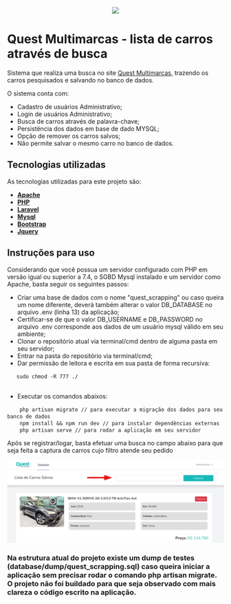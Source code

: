 <p align="center">
    <a href="https://www.questmultimarcas.com.br/estoque" target="_blank">
        <img src="https://static.autoconf.com.br/site-questmultimarcas/wp-content/uploads/2020/01/logo-quest.png" width="400">
    </a>
</p>

# Quest Multimarcas - lista de carros através de busca

Sistema que realiza uma busca no site [Quest Multimarcas](https://www.questmultimarcas.com.br), trazendo os carros pesquisados e salvando no banco de dados.

 O sistema conta com:

- Cadastro de usuários Administrativo;
- Login de usuários Administrativo;
- Busca de carros através de palavra-chave;
- Persistência dos dados em base de dado MYSQL;
- Opção de remover os carros salvos;
- Não permite salvar o mesmo carro no banco de dados.

## Tecnologias utilizadas

As tecnologias utilizadas para este projeto são:

- **[Apache](https://www.apache.org/)**
- **[PHP](https://www.php.net/)**
- **[Laravel](https://laravel.com/)**
- **[Mysql](https://www.mysql.com/)**
- **[Bootstrap](https://getbootstrap.com/)**
- **[Jquery](https://jquery.com/)**

## Instruções para uso

Considerando que você possua um servidor configurado com PHP em versão igual ou superior a 7.4, o SGBD Mysql instalado e um servidor como Apache, basta seguir os seguintes passos:

- Criar uma base de dados com o nome "quest_scrapping" ou caso queira um nome diferente, deverá também alterar o valor DB_DATABASE no arquivo .env (linha 13) da aplicação;
- Certificar-se de que o valor DB_USERNAME e DB_PASSWORD no arquivo .env corresponde aos dados de um usuário mysql válido em seu ambiente;
- Clonar o repositório atual via terminal/cmd dentro de alguma pasta em seu servidor;
- Entrar na pasta do repositório via terminal/cmd;
- Dar permissão de leitora e escrita em sua pasta de forma recursiva:

```
   sudo chmod -R 777 ./ 
   
```

- Executar os comandos abaixos:

```
    php artisan migrate // para executar a migração dos dados para seu banco de dados
    npm install && npm run dev // para instalar dependências externas
    php artisan serve // para rodar a aplicação em seu servidor
```

Após se registrar/logar, basta efetuar uma busca no campo abaixo para que seja feita a captura de carros cujo filtro atende seu pedido

![](resources/images/exemplo1.jpeg) 

### Na estrutura atual do projeto existe um dump de testes (database/dump/quest_scrapping.sql) caso queira iniciar a aplicação sem precisar rodar o comando php artisan migrate. O projeto não foi buildado para que seja observado com mais clareza o código escrito na aplicação.